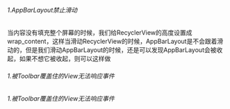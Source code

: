 ###### 1.AppBarLayout禁止滑动
  当内容没有填充整个屏幕的时候，我们给RecyclerView的高度设置成wrap_content，这样当滑动RecyclerView的时候，AppBarLayout是不会跟着滑动的，但是我们滑动AppBarLayout的时候，还是可以发现AppBarLayout会被收起，如果不想它被收起，则可以这样做
  
###### 1.被Toolbar覆盖住的View无法响应事件

###### 1.被Toolbar覆盖住的View无法响应事件

